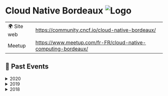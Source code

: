# Cloud Native Bordeaux ![Logo](https://example.com/logo-cloud-native-bordeaux.png)

|                                |     |
| ------------------------------ | --- |
| 🌍 Site web                    | https://community.cncf.io/cloud-native-bordeaux/ |
| Meetup | https://www.meetup.com/fr-FR/cloud-native-computing-bordeaux/ |

<!-- EVENTS:START -->
## 📆 Past Events

<details>
<summary>2020</summary>

| Date | Event | Location | Link |
|------|--------|----------|------|
| mardi 14 janvier 2020 à 19:15 | Meetup #7 @Spaces @ManoMano @Elastic : ElasticSearch & Kubernetes | TBD | https://www.meetup.com/cloud-native-computing-bordeaux/events/267577581/ |
</details>

<details>
<summary>2019</summary>

| Date | Event | Location | Link |
|------|--------|----------|------|
| jeudi 24 octobre 2019 à 19:00 | Meetup #6 @LeWagon @Gekko : Tour d'horizon du monitoring dans Kubernetes | TBD | https://www.meetup.com/cloud-native-computing-bordeaux/events/265657289/ |
| mardi 04 juin 2019 à 19:15 | Meetup #5 @Fieldbox.ai K3S et déploiement sur Kubernetes | TBD | https://www.meetup.com/cloud-native-computing-bordeaux/events/261803998/ |
| mardi 02 avril 2019 à 19:15 | Meetup#4 @OVH Kubernetes et Traefik | TBD | https://www.meetup.com/cloud-native-computing-bordeaux/events/259991418/ |
| mardi 12 février 2019 à 19:15 | Meetup #3 @SQLI Rex Kubernetes et Chaos Engineering | TBD | https://www.meetup.com/cloud-native-computing-bordeaux/events/258351142/ |
</details>

<details>
<summary>2018</summary>

| Date | Event | Location | Link |
|------|--------|----------|------|
| mardi 11 décembre 2018 à 19:15 | Meetup #2 @NP6 Kubernetes CI/CD et bonnes pratiques | TBD | https://www.meetup.com/cloud-native-computing-bordeaux/events/256833862/ |
| mardi 23 octobre 2018 à 19:15 | Meetup #1 @LeWagon Kickoff & Prometheus | TBD | https://www.meetup.com/cloud-native-computing-bordeaux/events/254988281/ |
</details>
<!-- EVENTS:END -->
